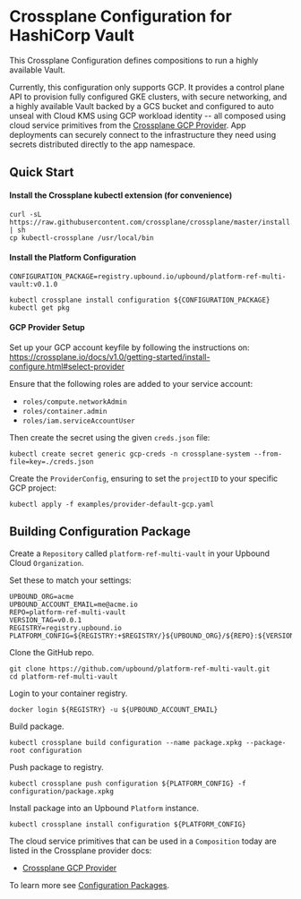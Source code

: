 # Crossplane Configuration for HashiCorp Vault

This Crossplane Configuration defines compositions to run
a highly available Vault.

Currently, this configuration only supports GCP. It provides a control plane API to provision fully configured GKE clusters,
with secure networking, and a highly available Vault backed by a GCS bucket and
configured to auto unseal with Cloud KMS using GCP workload identity -- all
composed using cloud service primitives from the [Crossplane GCP
Provider](https://doc.crds.dev/github.com/crossplane/provider-gcp). App
deployments can securely connect to the infrastructure they need using
secrets distributed directly to the app namespace.

## Quick Start

#### Install the Crossplane kubectl extension (for convenience)

```console
curl -sL https://raw.githubusercontent.com/crossplane/crossplane/master/install.sh | sh
cp kubectl-crossplane /usr/local/bin
```

#### Install the Platform Configuration

```console
CONFIGURATION_PACKAGE=registry.upbound.io/upbound/platform-ref-multi-vault:v0.1.0

kubectl crossplane install configuration ${CONFIGURATION_PACKAGE}
kubectl get pkg
```

#### GCP Provider Setup

Set up your GCP account keyfile by following the instructions on:
https://crossplane.io/docs/v1.0/getting-started/install-configure.html#select-provider

Ensure that the following roles are added to your service account:

* `roles/compute.networkAdmin`
* `roles/container.admin`
* `roles/iam.serviceAccountUser`

Then create the secret using the given `creds.json` file:

```console
kubectl create secret generic gcp-creds -n crossplane-system --from-file=key=./creds.json
```

Create the `ProviderConfig`, ensuring to set the `projectID` to your specific GCP project:

```console
kubectl apply -f examples/provider-default-gcp.yaml
```

## Building Configuration Package

Create a `Repository` called `platform-ref-multi-vault` in your Upbound Cloud `Organization`.

Set these to match your settings:

```console
UPBOUND_ORG=acme
UPBOUND_ACCOUNT_EMAIL=me@acme.io
REPO=platform-ref-multi-vault
VERSION_TAG=v0.0.1
REGISTRY=registry.upbound.io
PLATFORM_CONFIG=${REGISTRY:+$REGISTRY/}${UPBOUND_ORG}/${REPO}:${VERSION_TAG}
```

Clone the GitHub repo.

```console
git clone https://github.com/upbound/platform-ref-multi-vault.git
cd platform-ref-multi-vault
```

Login to your container registry.

```console
docker login ${REGISTRY} -u ${UPBOUND_ACCOUNT_EMAIL}
```

Build package.

```console
kubectl crossplane build configuration --name package.xpkg --package-root configuration
```

Push package to registry.

```console
kubectl crossplane push configuration ${PLATFORM_CONFIG} -f configuration/package.xpkg
```

Install package into an Upbound `Platform` instance.

```console
kubectl crossplane install configuration ${PLATFORM_CONFIG}
```

The cloud service primitives that can be used in a `Composition` today are
listed in the Crossplane provider docs:

* [Crossplane GCP Provider](https://doc.crds.dev/github.com/crossplane/provider-gcp)

To learn more see [Configuration
Packages](https://crossplane.io/docs/v0.14/getting-started/package-infrastructure.html).
